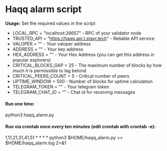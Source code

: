 # Haqq alarm script

**Usage:** Set the required values in the script

- LOCAL_RPC = "localhost:26657" - RPC of your validator node
- TRUSTED_API = "https://haqq.api.t.stavr.tech" - Reliable API service
- VALOPER = "" - Your valoper address
- ADDRESS = "" - Your key address
- HEX_ADDRESS = "" - Your Hex Address (you can get this address in popular explorers)
- CRITICAL_BLOCKS_GAP = 25 - The maximum number of blocks by how much it is permissible to lag behind
- CRITICAL_PEERS_COUNT = 5 - Critical number of peers
- UPTIME_WINDOW = 500 - Number of blocks for uptime calculation
- TELEGRAM_TOKEN = "" - Your telegram token
- TELEGRAM_CHAT_ID = "" - Chat id for receiving messages

#### Run one time:
python3 haqq_alarm.py

#### Run via crontab once every ten minutes (edit crontab with crontab -e):
1,11,21,31,41,51 * * * * python3 $HOME/haqq_alarm.py >> $HOME/haqq_alarm.log 2>&1

